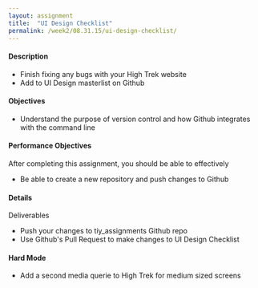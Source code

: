 ```yaml
---
layout: assignment
title:  "UI Design Checklist"
permalink: /week2/08.31.15/ui-design-checklist/
---
```

#### Description
- Finish fixing any bugs with your High Trek website
- Add to UI Design masterlist on Github

#### Objectives
- Understand the purpose of version control and how Github integrates with the command line

#### Performance Objectives
After completing this assignment, you should be able to effectively

- Be able to create a new repository and push changes to Github

#### Details
Deliverables

- Push your changes to tiy_assignments Github repo
- Use Github's Pull Request to make changes to UI Design Checklist

#### Hard Mode
- Add a second media querie to High Trek for medium sized screens

